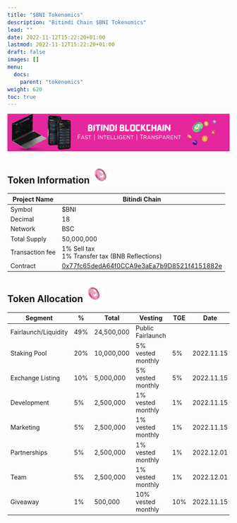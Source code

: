 ```yaml
---
title: "$BNI Tokenomics"
description: "Bitindi Chain $BNI Tokenomics"
lead: ""
date: 2022-11-12T15:22:20+01:00
lastmod: 2022-11-12T15:22:20+01:00
draft: false
images: []
menu:
  docs:
    parent: "tokenomics"
weight: 620
toc: true
---
```



![Bitindi!](https://raw.githubusercontent.com/bitindi/bitindi/main/assets/images/linkd.png "Bitindi Chain")

## Token Information ![Bitindi!](https://raw.githubusercontent.com/bitindi/bitindi/main/assets/images/bni-token.png "Bitindi Chain")

| Project Name | Bitindi Chain |
| ----------- | ----------- |
| Symbol    | $BNI     |
| Decimal  | 18       |
| Network   | BSC   |
| Total Supply  | 50,000,000      |
| Transaction fee    | 1% Sell tax <br /> 1% Transfer tax   (BNB Reflections)|
| Contract | [0x77fc65dedA64f0CCA9e3aEa7b9D8521f4151882e](https://bscscan.com/token/0x77fc65dedA64f0CCA9e3aEa7b9D8521f4151882e)   |

## Token Allocation ![Bitindi!](https://raw.githubusercontent.com/bitindi/bitindi/main/assets/images/bni-token.png "Bitindi Chain")

| Segment    | % |  Total  |  Vesting  | TGE | Date |
| ----------- | ----------- | ----------- | ----------- |  ----------- |  ----------- |
| Fairlaunch/Liquidity  | 49% |  24,500,000 | Public Fairlaunch | |  | 
| Staking Pool  | 20% |  10,000,000 | 5% vested monthly | 5% | 2022.11.15|
| Exchange Listing | 10% |  5,000,000 | 5% vested monthly | 5% | 2022.11.15|
| Development | 5% |  2,500,000 | 1% vested monthly | 1% | 2022.11.15|
| Marketing | 5% |  2,500,000 | 1% vested monthly | 1% | 2022.11.15  |
| Partnerships | 5% |  2,500,000 | 1% vested monthly | 1% | 2022.12.01|
| Team | 5% |  2,500,000 | 1% vested monthly | 1% | 2022.12.01 |
| Giveaway | 1% |  500,000 | 10% vested monthly | 10% | 2022.11.15 |

